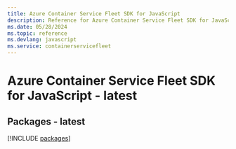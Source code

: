 ```yaml
---
title: Azure Container Service Fleet SDK for JavaScript
description: Reference for Azure Container Service Fleet SDK for JavaScript
ms.date: 05/28/2024
ms.topic: reference
ms.devlang: javascript
ms.service: containerservicefleet
---
```

# Azure Container Service Fleet SDK for JavaScript - latest
## Packages - latest
[!INCLUDE [packages](container-service-fleet-index.md)]